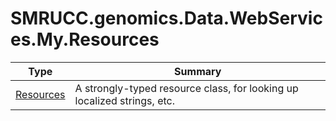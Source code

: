 ﻿
# SMRUCC.genomics.Data.WebServices.My.Resources

|Type|Summary|
|----|-------|
|[Resources](./Resources.md)|A strongly-typed resource class, for looking up localized strings, etc.|

